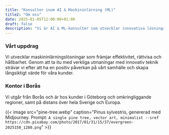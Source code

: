 ```yaml
---
title: "Konsulter inom AI & Maskininlärning (ML)"
title2: "Om oss"
date: 2025-01-05T12:00:00+01:00
draft: false
description: "Vi är AI & ML-konsulter som utvecklar innovativa lösningar för en hållbar framtid."
---
```


### Vårt uppdrag

Vi utvecklar maskininlärningslösningar som främjar effektivitet, rättvisa och hållbarhet. Genom att ta itu med verkliga utmaningar med innovativ teknik strävar vi efter att ha en positiv påverkan på vårt samhälle och skapa långsiktigt värde för våra kunder.

### Kontor i Borås

Vi utgår från Borås och är hos kunder i Göteborg och omkringliggande regioner, samt på distans över hela Sverige och Europa.

{{< image src="pine-tree.webp" caption="Pinus sylvestris, genererad med Midjourney. Prompt: `A single pine tree, vector art, minimalist --sref https://cdn.pixabay.com/photo/2017/01/31/15/37/evergreen-2025158_1280.png`" >}}
